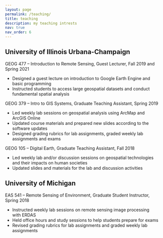 ```yaml
---
layout: page
permalink: /teaching/
title: teaching
description: my teaching intrests
nav: true
nav_order: 6
---
```


## University of Illinois Urbana-Champaign

GEOG 477 – Introduction to Remote Sensing, Guest Lecturer, Fall 2019 and Spring 2021
- Designed a guest lecture on introduction to Google Earth Engine and basic programming
- Instructed students to access large geospatial datasets and conduct fundamental spatial analysis

GEOG 379 – Intro to GIS Systems, Graduate Teaching Assistant, Spring 2019

- Led weekly lab sessions on geospatial analysis using ArcMap and ArcGIS Online
- Updated course materials and prepared new slides according to the software updates
- Designed grading rubrics for lab assignments, graded weekly lab assignments and exams

GEOG 105 – Digital Earth, Graduate Teaching Assistant, Fall 2018
- Led weekly lab and/or discussion sessions on geospatial technologies and their impacts on human societies
- Updated slides and materials for the lab and discussion activities

## University of Michigan

EAS 541 – Remote Sensing of Environment, Graduate Student Instructor, Spring 2018
- Instructed weekly lab sessions on remote sensing image processing with ERDAS
- Held office hours and study sessions to help students prepare for exams
- Revised grading rubrics for lab assignments and graded weekly lab assignments
